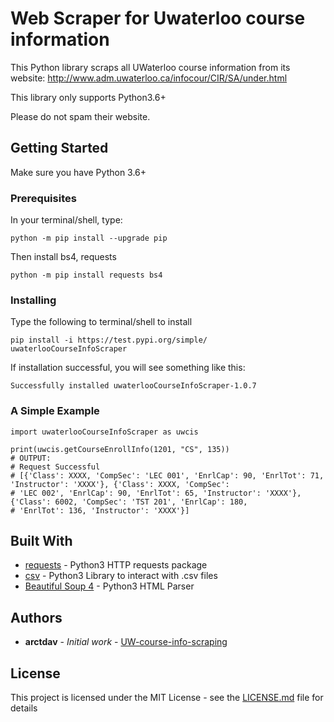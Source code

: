 # Web Scraper for Uwaterloo course information

This Python library scraps all UWaterloo course information from its website: http://www.adm.uwaterloo.ca/infocour/CIR/SA/under.html

This library only supports Python3.6+

Please do not spam their website. 

## Getting Started

Make sure you have Python 3.6+

### Prerequisites

In your terminal/shell, type:
```
python -m pip install --upgrade pip
```
Then install bs4, requests

```
python -m pip install requests bs4
```

### Installing

Type the following to terminal/shell to install

```
pip install -i https://test.pypi.org/simple/ uwaterlooCourseInfoScraper
```


If installation successful, you will see something like this:

```
Successfully installed uwaterlooCourseInfoScraper-1.0.7
```

### A Simple Example

```
import uwaterlooCourseInfoScraper as uwcis

print(uwcis.getCourseEnrollInfo(1201, "CS", 135))
# OUTPUT: 
# Request Successful
# [{'Class': XXXX, 'CompSec': 'LEC 001', 'EnrlCap': 90, 'EnrlTot': 71, 'Instructor': 'XXXX'}, {'Class': XXXX, 'CompSec': 
# 'LEC 002', 'EnrlCap': 90, 'EnrlTot': 65, 'Instructor': 'XXXX'}, {'Class': 6002, 'CompSec': 'TST 201', 'EnrlCap': 180, 
# 'EnrlTot': 136, 'Instructor': 'XXXX'}]
```

## Built With

* [requests](https://requests.readthedocs.io/en/master/) - Python3 HTTP requests package
* [csv](https://docs.python.org/3/library/csv.html) - Python3 Library to interact with .csv files
* [Beautiful Soup 4](https://www.crummy.com/software/BeautifulSoup/bs4/doc/) - Python3 HTML Parser

## Authors

* **arctdav** - *Initial work* - [UW-course-info-scraping](https://github.com/arctdav/UW-course-info-scraping)

## License

This project is licensed under the MIT License - see the [LICENSE.md](LICENSE.md) file for details

